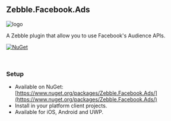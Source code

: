 [logo]: https://raw.githubusercontent.com/Geeksltd/Zebble.Facebook.Ads/master/Shared/Icon.png "Zebble.Facebook.Ads"

## Zebble.Facebook.Ads

![logo]

A Zebble plugin that allow you to use Facebook's Audience APIs.

[![NuGet](https://img.shields.io/nuget/v/Zebble.Facebook.Ads.svg?label=NuGet)](https://www.nuget.org/packages/Zebble.Facebook.Ads/)

<br>

### Setup
* Available on NuGet: [https://www.nuget.org/packages/Zebble.Facebook.Ads/](https://www.nuget.org/packages/Zebble.Facebook.Ads/)
* Install in your platform client projects.
* Available for iOS, Android and UWP.
<br>